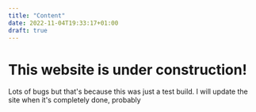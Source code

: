 ```yaml
---
title: "Content"
date: 2022-11-04T19:33:17+01:00
draft: true
---
```


# This website is under construction!
Lots of bugs but that's because this was just a test build. I will update the site when it's completely done, probably